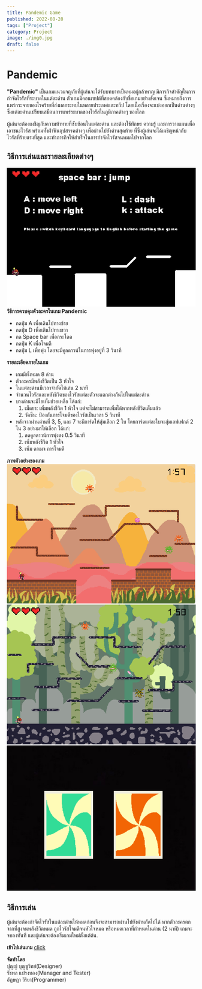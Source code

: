 ```yaml
---
title: Pandemic Game
published: 2022-08-28
tags: ["Project"]
category: Project
image: ./img0.jpg
draft: false
---
```

# Pandemic
**"Pandemic"** เป็นเกมแนวผจญภัยที่ผู้เล่นจะได้รับบทบาทเป็นหมอผู้กล้าหาญ มีภารกิจสำคัญในการกำจัดไวรัสที่ระบาดในแต่ละด่าน ตัวเกมมีคอนเซปต์ที่สอดคล้องกับชื่อเกมอย่างชัดเจน ซึ่งหมายถึงการแพร่กระจายของโรคร้ายที่ส่งผลกระทบในหลายประเทศและทวีป โดยเนื้อเรื่องจะแบ่งออกเป็นด่านต่างๆ ซึ่งแต่ละด่านเปรียบเสมือนการแพร่ระบาดของไวรัสในภูมิภาคต่างๆ ของโลก

ผู้เล่นจะต้องเผชิญกับความท้าทายที่ซับซ้อนในแต่ละด่าน และต้องใช้ทักษะ ความรู้ และการวางแผนเพื่อเอาชนะไวรัส พร้อมทั้งฝ่าฟันอุปสรรคต่างๆ เพื่อผ่านไปยังด่านสุดท้าย ที่ซึ่งผู้เล่นจะได้เผชิญหน้ากับไวรัสที่ร้ายแรงที่สุด และทำภารกิจให้สำเร็จในการกำจัดไวรัสจนหมดไปจากโลก

## วิธีการเล่นและรายละเอียดต่างๆ
![](./img1.png)
**วิธีการควบคุมตัวละครในเกม Pandemic**
* กดปุ่ม A เพื่อเดินไปทางซ้าย
* กดปุ่ม D เพื่อเดินไปทางขวา
* กด Space bar เพื่อกระโดด
* กดปุ่ม K เพื่อโจมตี
* กดปุ่ม L เพื่อพุ่ง โดยจะมีคูลดาวน์ในการพุ่งอยู่ที่ 3 วินาที

**รายละเอียดภายในเกม**
* เกมมีทั้งหมด 8 ด่าน
* ตัวละครมีพลังชีวิตเป็น 3 หัวใจ
* ในแต่ละด่านมีเวลาจำกัดให้เล่น 2 นาที
* จำนวนไวรัสและพลังชีวิตของไวรัสแต่ละตัวจะแตกต่างกันไปในแต่ละด่าน
* บางด่านจะมีไอเท็มช่วยเหลือ ได้แก่:
  1. เม็ดยา: เพิ่มพลังชีวิต 1 หัวใจ แต่จะไม่สามารถเพิ่มได้หากพลังชีวิตเต็มแล้ว
  2. วัคซีน: ป้องกันการโจมตีของไวรัสเป็นเวลา 5 วินาที
* หลังจากผ่านด่านที่ 3, 5, และ 7 จะมีการ์ดให้สุ่มเลือก 2 ใบ โดยการ์ดแต่ละใบจะสุ่มเอฟเฟกต์ 2 ใน 3 อย่างมาให้เลือก ได้แก่:
  1. ลดคูลดาวน์การพุ่งลง 0.5 วินาที
  2. เพิ่มพลังชีวิต 1 หัวใจ
  3. เพิ่ม ดาเมจ การโจมตี

**ภาพตัวอย่างของเกม**
![](./img2.png)
![](./img3.png)
![](./img4.png)

## **วิธีการเล่น**
ผู้เล่นจะต้องกำจัดไวรัสในแต่ละด่านให้หมดก่อนจึงจะสามารถผ่านไปยังด่านถัดไปได้ หากตัวละครตกจากที่สูงจนพลังชีวิตหมด ถูกไวรัสโจมตีจนหัวใจหมด หรือหมดเวลาที่กำหนดในด่าน (2 นาที) เกมจะจบลงทันที และผู้เล่นจะต้องเริ่มเกมใหม่ตั้งแต่ต้น.

**เข้าไปเล่นเกม**
[click](https://scratch.mit.edu/projects/728758266)

**จัดทำโดย**\
ปุญญ์ บุญชูวิทย์(Designer)\
รัชพล แปรงทอง(Manager and Tester)\
อัฎษฎา วิริยา(Programmer)
